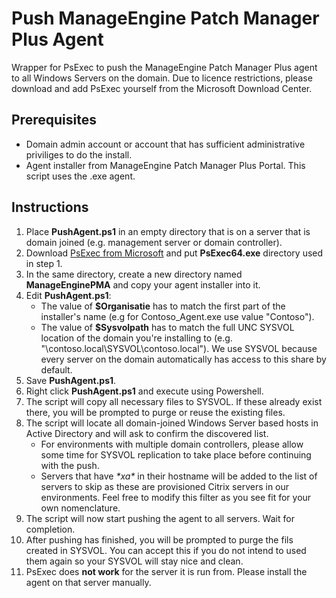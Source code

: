 # Push ManageEngine Patch Manager Plus Agent
Wrapper for PsExec to push the ManageEngine Patch Manager Plus agent to all Windows Servers on the domain. Due to licence restrictions, please download and add PsExec yourself from the Microsoft Download Center.

## Prerequisites
- Domain admin account or account that has sufficient administrative priviliges to do the install.
- Agent installer from ManageEngine Patch Manager Plus Portal. This script uses the .exe agent.

## Instructions
1. Place **PushAgent.ps1** in an empty directory that is on a server that is domain joined (e.g. management server or domain controller).
2. Download [PsExec from Microsoft](https://docs.microsoft.com/en-us/sysinternals/downloads/psexec) and put **PsExec64.exe** directory used in step 1.
3. In the same directory, create a new directory named **ManageEnginePMA** and copy your agent installer into it.
4. Edit **PushAgent.ps1**:
   -  The value of **$Organisatie** has to match the first part of the installer's name (e.g for Contoso_Agent.exe use value "Contoso").
   -  The value of **$Sysvolpath** has to match the full UNC SYSVOL location of the domain you're installing to (e.g. "\\contoso.local\SYSVOL\contoso.local"). We use SYSVOL because every server on the domain automatically has access to this share by default.
5. Save **PushAgent.ps1**.
6. Right click **PushAgent.ps1** and execute using Powershell.
7. The script will copy all necessary files to SYSVOL. If these already exist there, you will be prompted to purge or reuse the existing files.
8. The script will locate all domain-joined Windows Server based hosts in Active Directory and will ask to confirm the discovered list.
   - For environments with multiple domain controllers, please allow some time for SYSVOL replication to take place before continuing with the push.
   - Servers that have _\*xa*_ in their hostname will be added to the list of servers to skip as these are provisioned Citrix servers in our environments. Feel free to modify this filter as you see fit for your own nomenclature.
9. The script will now start pushing the agent to all servers. Wait for completion.
10. After pushing has finished, you will be prompted to purge the fils created in SYSVOL. You can accept this if you do not intend to used them again so your SYSVOL will stay nice and clean.
11. PsExec does **not work** for the server it is run from. Please install the agent on that server manually.